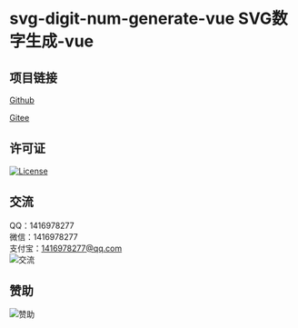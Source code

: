 # svg-digit-num-generate-vue SVG数字生成-vue

## 项目链接
[Github](https://github.com/ALI1416/svg-digit-num-generate-vue)

[Gitee](https://gitee.com/ALI1416/svg-digit-num-generate-vue)

## 许可证
[![License](https://img.shields.io/badge/license-BSD-brightgreen)](https://opensource.org/licenses/BSD-3-Clause)

## 交流
QQ：1416978277  
微信：1416978277  
支付宝：1416978277@qq.com  
![交流](https://cdn.jsdelivr.net/gh/ALI1416/ALI1416/image/contact.png)

## 赞助
![赞助](https://cdn.jsdelivr.net/gh/ALI1416/ALI1416/image/donate.png)
